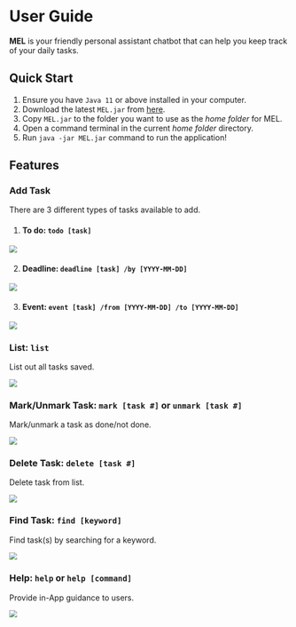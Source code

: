 # User Guide

**MEL** is your friendly personal assistant chatbot that can help you keep track of your daily tasks.

## Quick Start
1. Ensure you have `Java 11` or above installed in your computer.
2. Download the latest `MEL.jar` from [here](https://github.com/Mehvin/ip/releases/download/A-Release/MEL.jar).
3. Copy `MEL.jar` to the folder you want to use as the *home folder* for MEL.
4. Open a command terminal in the current *home folder* directory.
5. Run `java -jar MEL.jar` command to run the application!

## Features 

### Add Task

There are 3 different types of tasks available to add.

1. #### **To do**: `todo [task]`

<img src="http://mehvin.github.io/ip/todo.png" style="zoom:85%;" />

2. #### **Deadline**: `deadline [task] /by [YYYY-MM-DD]`

<img src="http://mehvin.github.io/ip/deadline.png" style="zoom:85%;" />

3. #### **Event**: `event [task] /from [YYYY-MM-DD] /to [YYYY-MM-DD]`

<img src="http://mehvin.github.io/ip/event.png" style="zoom:85%;" />

### List: `list`

List out all tasks saved.

<img src="http://mehvin.github.io/ip/list.png" style="zoom:85%;" />

### Mark/Unmark Task: `mark [task #]` or `unmark [task #]`

Mark/unmark a task as done/not done.

<img src="http://mehvin.github.io/ip/mark_unmark.png" style="zoom:85%;" />

### Delete Task: `delete [task #]`

Delete task from list.

<img src="http://mehvin.github.io/ip/delete.png" style="zoom:85%;" />

### Find Task: `find [keyword]`

Find task(s) by searching for a keyword.

<img src="http://mehvin.github.io/ip/find.png" style="zoom:85%;" />

### Help: `help` or `help [command]`

Provide in-App guidance to users.

<img src="http://mehvin.github.io/ip/help.png" style="zoom:85%;" />